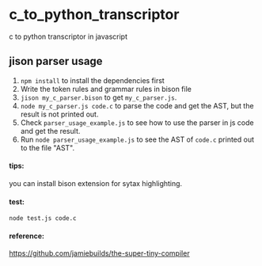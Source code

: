 # c_to_python_transcriptor

c to python transcriptor in javascript

## jison parser usage

1. `npm install` to install the dependencies first
2. Write the token rules and grammar rules in bison file
3. `jison my_c_parser.bison` to get `my_c_parser.js`.
4. `node my_c_parser.js code.c` to parse the code and get the AST, but the result is not printed out.
5. Check `parser_usage_example.js` to see how to use the parser in js code and get the result.
6. Run `node parser_usage_example.js` to see the AST of `code.c` printed out to the file "AST".

#### tips:
you can install bison extension for sytax highlighting.

#### test:
```node test.js code.c```

#### reference:
https://github.com/jamiebuilds/the-super-tiny-compiler

